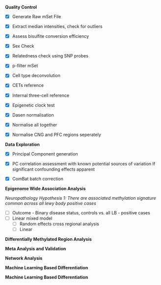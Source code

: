 **Quality Control**
- [x]  Generate Raw mSet File
- [x]  Extract median intensities, check for outliers
- [x]  Assess bisulfite conversion efficiency
- [x]  Sex Check
- [x]  Relatedness check using SNP probes
- [x]  p-filter mSet
- [x]  Cell type deconvolution
  - [x]   CETs reference
  - [x]   Internal three-cell reference
- [x]  Epigenetic clock test
- [x]  Dasen normalisation
  - [x]  Normalise all together
  - [x]  Normalise CNG and PFC regions seperately


**Data Exploration**
- [x] Principal Component generation
- [x] PC correlation assessment with known potential sources of variation
   If significant confounding effects apparent 
- [x] ComBat batch correction



**Epigenome Wide Association Analysis**

*Neuropathology Hypothesis 1: There are associated methylation signature common across all lewy body positive cases*

-[ ] Outcome - Binary disease status, controls vs. all LB - positive cases
-[ ] Linear mixed model 
    -[ ] Random effects cross regional analysis
    -[ ] Linear 

**Differentially Methylated Region Analysis**


**Meta Analysis and Validation**


**Network Analysis**


**Machine Learning Based Differentiation**


**Machine Learning Based Differentiation**
